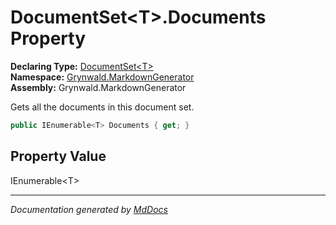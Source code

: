 ﻿<!--  
  <auto-generated>   
    The contents of this file were generated by a tool.  
    Changes to this file may be list if the file is regenerated  
  </auto-generated>   
-->

# DocumentSet\<T\>.Documents Property

**Declaring Type:** [DocumentSet\<T\>](../index.md)  
**Namespace:** [Grynwald.MarkdownGenerator](../../index.md)  
**Assembly:** Grynwald.MarkdownGenerator

Gets all the documents in this document set.

```csharp
public IEnumerable<T> Documents { get; }
```

## Property Value

IEnumerable\<T\>

___

*Documentation generated by [MdDocs](https://github.com/ap0llo/mddocs)*

